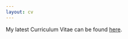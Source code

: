 ```yaml
---
layout: cv
---
```


<!-- Text can be **bold**, _italic_, or ~~strikethrough~~. -->

<!-- # Header 1 -->

<!-- ## Header 2

> This is a blockquote following a header.
>
> When something is important enough, you do it even if the odds are not in your favor. -->

My latest Curriculum Vitae can be found [here](https://yuzhanhan.github.io/Research-Git/CV_ZhanhanYu.pdf).


<!-- [Back](./) -->